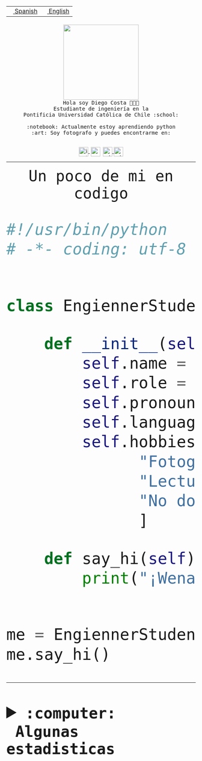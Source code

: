 <table border="0"  align="right">
 <tr><td><a href="README.md"><img src="https://upload.wikimedia.org/wikipedia/commons/thumb/8/89/Bandera_de_Espa%C3%B1a.svg/1200px-Bandera_de_Espa%C3%B1a.svg.png" height="10"> Spanish</a></td>
 <td><a href="README.en.md"><img src="https://upload.wikimedia.org/wikipedia/commons/a/a4/Flag_of_the_United_States.svg" height="10"> English</a></td></tr>
</table><br><br><br>


<p align="center">
  <img src="https://github.com/diegocostares/diegocostares/blob/main/Images/aaa2.gif?raw=true" height="200px" weight="200px">
  <br><samp>
    Hola soy Diego Costa 👨🏻‍💻<br>
    Estudiante de ingeniería en la <br>
    Pontificia Universidad Católica de Chile :school:<br>
  <br>
    :notebook: Actualmente estoy aprendiendo python <br>
    :art: Soy fotografo y puedes encontrarme en: <br>
  <br></samp>
  
</p>

<p align="center">
   <a href="https://instagram.com/diegocosta_no" target="blank">
    <img 
    align="center" src="https://cdn.jsdelivr.net/npm/simple-icons@3.0.1/icons/instagram.svg" alt="instagram" height="25px" width="25px" />
  </a>
  <a style="border: 3px solid; color: white;"href="https://t.me/diegocosta_no" target="blank">
  <img
  align="center" alt="Telegram" width="25px" src="https://icons-for-free.com/iconfiles/png/512/Telegram-1324888767380505522.png" />
</a>
<a href="https://api.whatsapp.com/send?phone=56971897835&text=Hola!" target="blank">
  <img
  align="center" alt="wtsp" width="25px" src="https://img.icons8.com/pastel-glyph/2x/whatsapp--v2.png" />
</a>
<a href="https://www.linkedin.com/in/diego-costa-786249213/" target="blank">
  <img
  align="center" alt="wtsp" width="25px" src="https://img.icons8.com/metro/452/linkedin.png" />
</a>

  </a>
</p>

---


<p align="center"><font size="25"><samp>Un poco de mi en codigo</samp></front></p>


```python
#!/usr/bin/python
# -*- coding: utf-8 -*-


class EngiennerStudent:

    def __init__(self):
        self.name = "Diego Costa"
        self.role = "Estudiante"
        self.pronouns = "he/him"
        self.language_spoken = ["es_CL", "en_US"]
        self.hobbies = [
              "Fotografia",
              "Lectura",
              "No dormir",
              ]

    def say_hi(self):
        print("¡Wena mundo!")


me = EngiennerStudent()
me.say_hi()
```
---
<details>
  <summary><b><samp>:computer: &nbsp;Algunas estadisticas</samp></b></summary>
  <br/></p>

<!--START_SECTION:waka-->
![Code Time](http://img.shields.io/badge/Code%20Time-917%20hrs%2031%20mins-blue)

**Soy nocturno 🦉** 

```text
🌞 Mañana                 8 commits           ░░░░░░░░░░░░░░░░░░░░░░░░░   00.30 % 
🌆 Día                    818 commits         ████████░░░░░░░░░░░░░░░░░   30.67 % 
🌃 Tarde                  1159 commits        ███████████░░░░░░░░░░░░░░   43.46 % 
🌙 Noche                  682 commits         ██████░░░░░░░░░░░░░░░░░░░   25.57 % 
```
📅 **Soy más productivo los Martes** 

```text
Lunes                    407 commits         ████░░░░░░░░░░░░░░░░░░░░░   15.26 % 
Martes                   527 commits         █████░░░░░░░░░░░░░░░░░░░░   19.76 % 
Miércoles                340 commits         ███░░░░░░░░░░░░░░░░░░░░░░   12.75 % 
Jueves                   360 commits         ███░░░░░░░░░░░░░░░░░░░░░░   13.50 % 
Viernes                  420 commits         ████░░░░░░░░░░░░░░░░░░░░░   15.75 % 
Sábado                   219 commits         ██░░░░░░░░░░░░░░░░░░░░░░░   08.21 % 
Domingo                  394 commits         ████░░░░░░░░░░░░░░░░░░░░░   14.77 % 
```


📊 **Esta semana me dediqué a** 

```text
🐱‍💻 Proyectos: 
2023-1-S4-Grupo2-Backend 10 hrs 25 mins      ████████░░░░░░░░░░░░░░░░░   33.29 % 
2023-1-S4-Grupo2-IA      7 hrs 30 mins       ██████░░░░░░░░░░░░░░░░░░░   23.96 % 
CAPSTONE                 3 hrs 40 mins       ███░░░░░░░░░░░░░░░░░░░░░░   11.76 % 
private-test             3 hrs 7 mins        ██░░░░░░░░░░░░░░░░░░░░░░░   10.00 % 
Estocasticos control 9may1 hr 37 mins        █░░░░░░░░░░░░░░░░░░░░░░░░   05.19 % 
```


 Last Updated on 12/05/2023 01:27:40 UTC
<!--END_SECTION:waka-->
  
  

<p align="center"> <img src="https://github-readme-stats.vercel.app/api?username=diegocostares&show_icons=true&theme=ayu-mirage" alt="abhisheknaiidu" /></p>
 
</details>
